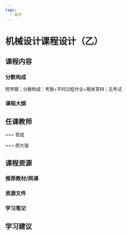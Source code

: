 ```yaml
---
tags:
  - 能环
---
```


# 机械设计课程设计（乙）

## 课程内容

### 分数构成

短学期；分数构成：考勤+平时过程作业+期末答辩；无考试

### 课程大纲

## 任课教师

=== 管成

=== 顾大强

## 课程资源

### 推荐教材/网课

### 资源文件

### 学习笔记

## 学习建议



